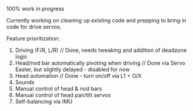 100% work in progress

Currently working on cleaning up existing code and prepping to bring in code for drive servos.

Feature prioritization:
1. Driving (F/R, L/R) // Done, needs tweaking and addition of deadzone logic
2. Head/nod bar automatically pivoting when driving // Done via Servo Easter, but slightly delayed - disabled for now
3. Head automation // Done - turn on/off via L1 + O/X
4. Sounds
5. Manual control of head & nod bars
6. Manual control of head pan/tilt servos
7. Self-balancing via IMU
